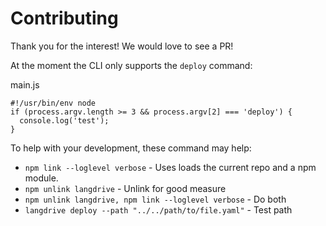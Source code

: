 # Contributing

Thank you for the interest! We would love to see a PR!

At the moment the CLI only supports the `deploy` command:

main.js
```
#!/usr/bin/env node
if (process.argv.length >= 3 && process.argv[2] === 'deploy') {
  console.log('test');
}
```

To help with your development, these command may help:

- `npm link --loglevel verbose` - Uses loads the current repo and a npm module. 
- `npm unlink langdrive` - Unlink for good measure
- `npm unlink langdrive, npm link --loglevel verbose` - Do both
- `langdrive deploy --path "../../path/to/file.yaml"` - Test path